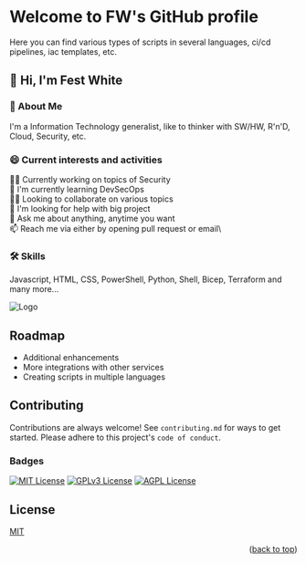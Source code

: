 <!-- Improved compatibility of back to top link: See: https://github.com/othneildrew/Best-README-Template/pull/73 -->
<a name="readme-top"></a>
<!--
*** Thanks for checking out the Best-README-Template. If you have a suggestion
*** that would make this better, please fork the repo and create a pull request
*** or simply open an issue with the tag "enhancement".
*** Don't forget to give the project a star!
*** Thanks again! Now go create something AMAZING! :D
-->

# Welcome to FW's GitHub profile

Here you can find various types of scripts in several languages, ci/cd pipelines, iac templates, etc.


## 👋 Hi, I'm Fest White


### 🚀 About Me
I'm a Information Technology generalist, like to thinker with SW/HW, R'n'D, Cloud, Security, etc.


### 😄 Current interests and activities
👩‍💻 Currently working on topics of Security\
🧠 I'm currently learning DevSecOps\
👯‍♀️ Looking to collaborate on various topics\
🤔 I'm looking for help with big project\
💬 Ask me about anything, anytime you want\
📫 Reach me via either by opening pull request or email\


### 🛠 Skills
Javascript, HTML, CSS, PowerShell, Python, Shell, Bicep, Terraform and many more...


![Logo](https://topisraelinterns.com/wp-content/uploads/2015/12/future.jpg)


## Roadmap

- Additional enhancements
- More integrations with other services
- Creating scripts in multiple languages


## Contributing

Contributions are always welcome!
See `contributing.md` for ways to get started.
Please adhere to this project's `code of conduct`.


### Badges
[![MIT License](https://img.shields.io/badge/License-MIT-green.svg)](https://choosealicense.com/licenses/mit/)
[![GPLv3 License](https://img.shields.io/badge/License-GPL%20v3-yellow.svg)](https://opensource.org/licenses/)
[![AGPL License](https://img.shields.io/badge/License-AGPL-blue.svg)](http://www.gnu.org/licenses/agpl-3.0)

## License

[MIT](https://choosealicense.com/licenses/mit/)
<p align="right">(<a href="#readme-top">back to top</a>)</p>
